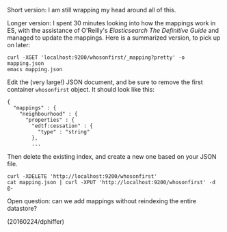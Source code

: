 Short version: I am still wrapping my head around all of this.

Longer version: I spent 30 minutes looking into how the mappings work in ES,
with the assistance of O'Reilly's *Elasticsearch The Definitive Guide* and
managed to update the mappings. Here is a summarized version, to pick up on
later:

```
curl -XGET 'localhost:9200/whosonfirst/_mapping?pretty' -o mapping.json
emacs mapping.json
```

Edit the (very large!) JSON document, and be sure to remove the first container
`whosonfirst` object. It should look like this:

```
{
  "mappings" : {
    "neighbourhood" : {
      "properties" : {
        "edtf:cessation" : {
          "type" : "string"
        },
        ...
```

Then delete the existing index, and create a new one based on your JSON file.

```
curl -XDELETE 'http://localhost:9200/whosonfirst'
cat mapping.json | curl -XPUT 'http://localhost:9200/whosonfirst' -d @-
```

Open question: can we add mappings without reindexing the entire datastore?

(20160224/dphiffer)
